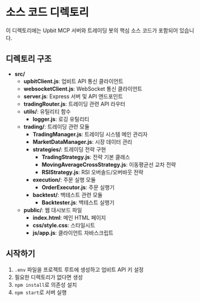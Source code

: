# 소스 코드 디렉토리

이 디렉토리에는 Upbit MCP 서버와 트레이딩 봇의 핵심 소스 코드가 포함되어 있습니다.

## 디렉토리 구조

- **src/**
  - **upbitClient.js**: 업비트 API 통신 클라이언트
  - **websocketClient.js**: WebSocket 통신 클라이언트
  - **server.js**: Express 서버 및 API 엔드포인트
  - **tradingRouter.js**: 트레이딩 관련 API 라우터
  - **utils/**: 유틸리티 함수
    - **logger.js**: 로깅 유틸리티
  - **trading/**: 트레이딩 관련 모듈
    - **TradingManager.js**: 트레이딩 시스템 메인 관리자
    - **MarketDataManager.js**: 시장 데이터 관리
    - **strategies/**: 트레이딩 전략 구현
      - **TradingStrategy.js**: 전략 기본 클래스
      - **MovingAverageCrossStrategy.js**: 이동평균선 교차 전략
      - **RSIStrategy.js**: RSI 오버솔드/오버바웃 전략
    - **execution/**: 주문 실행 모듈
      - **OrderExecutor.js**: 주문 실행기
    - **backtest/**: 백테스트 관련 모듈
      - **Backtester.js**: 백테스트 실행기
  - **public/**: 웹 대시보드 파일
    - **index.html**: 메인 HTML 페이지
    - **css/style.css**: 스타일시트
    - **js/app.js**: 클라이언트 자바스크립트

## 시작하기

1. `.env` 파일을 프로젝트 루트에 생성하고 업비트 API 키 설정
2. 필요한 디렉토리가 없다면 생성
3. `npm install`로 의존성 설치
4. `npm start`로 서버 실행